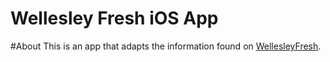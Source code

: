 Wellesley Fresh iOS App
=======================
#About
This is an app that adapts the information found on [WellesleyFresh][1].






[1]: http://www.wellesleyfresh.com